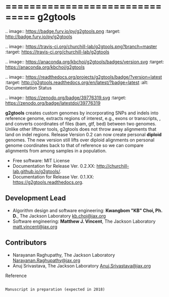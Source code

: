 ===============================
g2gtools
===============================

.. image:: https://badge.fury.io/py/g2gtools.png
    :target: http://badge.fury.io/py/g2gtools

.. image:: https://travis-ci.org/churchill-lab/g2gtools.png?branch=master
    :target: https://travis-ci.org/churchill-lab/g2gtools

.. image:: https://anaconda.org/kbchoi/g2gtools/badges/version.svg
    :target: https://anaconda.org/kbchoi/g2gtools

.. image:: https://readthedocs.org/projects/g2gtools/badge/?version=latest
    :target: http://g2gtools.readthedocs.org/en/latest/?badge=latest
    :alt: Documentation Status

.. image:: https://zenodo.org/badge/39776319.svg
    :target: https://zenodo.org/badge/latestdoi/39776319

**g2gtools** creates custom genomes by incorporating SNPs and indels into reference genome, extracts regions of interest, e.g., exons or transcripts, , and converts coordinates of files (bam, gtf, bed) between two genomes. Unlike other liftover tools, g2gtools does not throw away alignments that land on indel regions. Release Version 0.2 can now create personal **diploid** genomes. The new version still lifts over diploid alignments on personal genome coordinates back to that of reference so we can compare alignments from among samples in a population.

* Free software: MIT License
* Documentation for Release Ver. 0.2.XX: http://churchill-lab.github.io/g2gtools/.
* Documentation for Release Ver. 0.1.XX: https://g2gtools.readthedocs.org.



Development Lead
----------------

* Algorithm design and software engineering: **Kwangbom "KB" Choi, Ph. D.**, The Jackson Laboratory <kb.choi@jax.org>
* Software engineering: **Matthew J. Vincent**, The Jackson Laboratory <matt.vincent@jax.org>

Contributors
------------

* Narayanan Raghupathy, The Jackson Laboratory <Narayanan.Raghupathy@jax.org>
* Anuj Srivastava, The Jackson Laboratory <Anuj.Srivastava@jax.org>


Reference
~~~~~~~~~

Manuscript in preparation (expected in 2018)